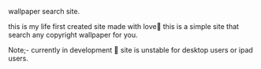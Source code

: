 wallpaper search site.



this is my life first created site made with love💜
this is a simple site that search any copyright wallpaper for you.


Note;- currently in development 🤞
       site is unstable for desktop users or ipad users.

